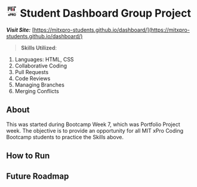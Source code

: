 # <img src='./pics/logos/mitxPro_logoStacked.jpg' alt='MIT xPro logo' width='30'> Student Dashboard Group Project

***Visit Site:*** [https://mitxpro-students.github.io/dashboard/](https://mitxpro-students.github.io/dashboard/)

>**Skills Utilized**:
<ol>
    <li>Languages: HTML, CSS</li>
    <li>Collaborative Coding</li>
    <li>Pull Requests</li>
    <li>Code Reviews</li>
    <li>Managing Branches</li>
    <li>Merging Conflicts</li>
</ol>

## About
This was started during Bootcamp Week 7, which was Portfolio Project week.  The objective is to provide an opportunity for all MIT xPro Coding Bootcamp students to practice the Skills above.

## How to Run


## Future Roadmap
